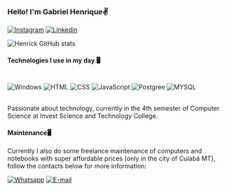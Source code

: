 ### Hello! I'm Gabriel Henrique✌️
[![Instagram](https://img.shields.io/badge/Instagram-E4405F?style=for-the-badge&logo=instagram&logoColor=white)](https://instagram.com/07_henrick?igshid=OGQ5ZDc2ODk2ZA==)
[![Linkedin](https://img.shields.io/badge/LinkedIn-0077B5?style=for-the-badge&logo=linkedin&logoColor=white)](https://www.linkedin.com/in/gabriel-henrique-7b1716211/)


![Henrick GitHub stats](https://github-readme-stats.vercel.app/api?username=henrick007&show_icons=true&theme=synthwave)

#### Technologies I use in my day 🖥️
<div style="display: inline_block"><br/>
    <img align="center" alt="Windows" src="https://img.shields.io/badge/Windows-0078D6?style=for-the-badge&logo=windows&logoColor=white" />
    <img align="center" alt="HTML" src="https://img.shields.io/badge/HTML-239120?style=for-the-badge&logo=html5&logoColor=white" />
    <img align="center" alt="CSS" src="https://img.shields.io/badge/CSS-239120?&style=for-the-badge&logo=css3&logoColor=white" />
    <img align="center" alt="JavaScript" src="https://img.shields.io/badge/JavaScript-F7DF1E?style=for-the-badge&logo=javascript&logoColor=black" />
    <img align="center" alt="Postgree" src="https://img.shields.io/badge/PostgreSQL-316192?style=for-the-badge&logo=postgresql&logoColor=white" />
    <img align="center" alt="MYSQL" src="https://img.shields.io/badge/MySQL-00000F?style=for-the-badge&logo=mysql&logoColor=white" />
</div><br/>

Passionate about technology, currently in the 4th semester of Computer Science at Invest Science and Technology College.


#### Maintenance🖥️
Currently I also do some freelance maintenance of computers and notebooks with super affordable prices (only in the city of Cuiabá MT), follow the contacts below for more information:

[![Whatsapp](https://img.shields.io/badge/WhatsApp-25D366?style=for-the-badge&logo=whatsapp&logoColor=white)](https://wa.me/qr/ZS55OBQZKY2KP1)
[![E-mail](https://img.shields.io/badge/Gmail-D14836?style=for-the-badge&logo=gmail&logoColor=white)](gabrielhenriqueferreiraalves07@gmail.com)
